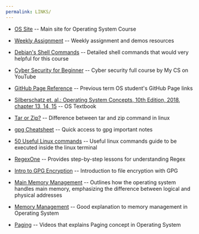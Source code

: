 ```yaml
---
permalink: LINKS/
---
```


- [OS Site](https://os.vlsm.org) -- Main site for Operating System Course

- [Weekly Assignment](https://demos.vlsm.org) -- Weekly assignment and demos resources

- [Debian's Shell Commands](https://wiki.debian.org/ShellCommands) -- Detailed shell commands that would very helpful for this course

- [Cyber Security for Beginner](https://www.youtube.com/watch?v=U_P23SqJaDc) -- Cyber security full course by My CS on YouTube

- [GitHub Page Reference](https://doit.vlsm.org/040.html) -- Previous term OS student's GitHub Page links

- [Silberschatz et. al.: Operating System Concepts, 10th Edition, 2018, chapter 13, 14, 15](https://codex.cs.yale.edu/avi/os-book/OS10/) -- OS Textbook

- [Tar or Zip?](https://stackoverflow.com/questions/10540935/what-is-the-difference-between-tar-and-zip) -- Difference between tar and zip command in linux

- [gpg Cheatsheet](https://irtfweb.ifa.hawaii.edu/~lockhart/gpg/) -- Quick access to gpg important notes

- [50 Useful Linux commands](https://www.digitalocean.com/community/tutorials/linux-commands) -- Useful linux commands guide to be executed inside the linux terminal

- [RegexOne](https://regexone.com/) -- Provides step-by-step lessons for understanding Regex

- [Intro to GPG Encryption](https://www.youtube.com/watch?v=DMGIlj7u7Eo) -- Introduction to file encryption with GPG

- [Main Memory Management](https://www.youtube.com/watch?v=Ag4p5yCqte8&ab_channel=SolvingSkills) -- Outlines how the operating system handles main memory, emphasizing the difference between logical and physical addresses

- [Memory Management](https://www.tutorialspoint.com/operating_system/os_memory_management.htm) -- Good explanation to memory management in Operating System

- [Paging](https://www.youtube.com/watch?v=LKYKp_ZzlvM) -- Videos that explains Paging concept in Operating System
